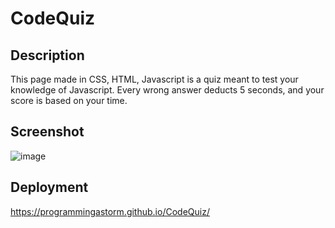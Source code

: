 # CodeQuiz

## Description
This page made in CSS, HTML, Javascript is a quiz meant to test your knowledge of Javascript.
Every wrong answer deducts 5 seconds, and your score is based on your time. 

## Screenshot
![image](https://user-images.githubusercontent.com/13123028/164333444-260ae04b-3854-49c6-a807-8bee554b087d.png)

## Deployment
https://programmingastorm.github.io/CodeQuiz/
